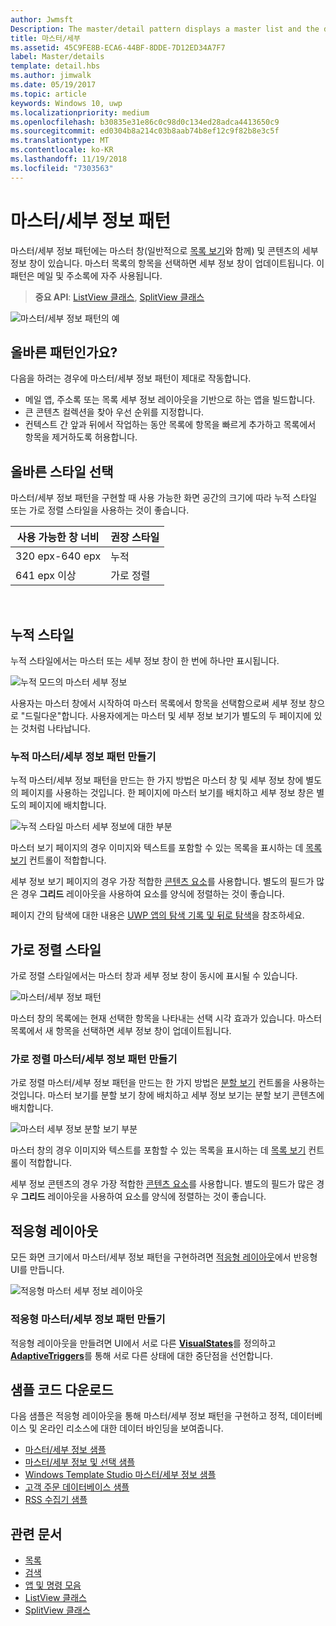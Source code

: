 ```yaml
---
author: Jwmsft
Description: The master/detail pattern displays a master list and the details for the currently selected item. This pattern is frequently used for email and contact lists/address books.
title: 마스터/세부
ms.assetid: 45C9FE8B-ECA6-44BF-8DDE-7D12ED34A7F7
label: Master/details
template: detail.hbs
ms.author: jimwalk
ms.date: 05/19/2017
ms.topic: article
keywords: Windows 10, uwp
ms.localizationpriority: medium
ms.openlocfilehash: b30835e31e86c0c98d0c134ed28adca4413650c9
ms.sourcegitcommit: ed0304b8a214c03b8aab74b8ef12c9f82b8e3c5f
ms.translationtype: MT
ms.contentlocale: ko-KR
ms.lasthandoff: 11/19/2018
ms.locfileid: "7303563"
---
```

# <a name="masterdetails-pattern"></a>마스터/세부 정보 패턴

 

마스터/세부 정보 패턴에는 마스터 창(일반적으로 [목록 보기](lists.md)와 함께) 및 콘텐츠의 세부 정보 창이 있습니다. 마스터 목록의 항목을 선택하면 세부 정보 창이 업데이트됩니다. 이 패턴은 메일 및 주소록에 자주 사용됩니다.

> **중요 API**: [ListView 클래스](https://docs.microsoft.com/en-us/uwp/api/Windows.UI.Xaml.Controls.ListView), [SplitView 클래스](https://docs.microsoft.com/en-us/uwp/api/windows.ui.xaml.controls.splitview)

![마스터/세부 정보 패턴의 예](images/HIGSecOne_MasterDetail.png)

## <a name="is-this-the-right-pattern"></a>올바른 패턴인가요?

다음을 하려는 경우에 마스터/세부 정보 패턴이 제대로 작동합니다.

-   메일 앱, 주소록 또는 목록 세부 정보 레이아웃을 기반으로 하는 앱을 빌드합니다.
-   큰 콘텐츠 컬렉션을 찾아 우선 순위를 지정합니다.
-   컨텍스트 간 앞과 뒤에서 작업하는 동안 목록에 항목을 빠르게 추가하고 목록에서 항목을 제거하도록 허용합니다.

## <a name="choose-the-right-style"></a>올바른 스타일 선택

마스터/세부 정보 패턴을 구현할 때 사용 가능한 화면 공간의 크기에 따라 누적 스타일 또는 가로 정렬 스타일을 사용하는 것이 좋습니다.

| 사용 가능한 창 너비 | 권장 스타일 |
|------------------------|-------------------|
| 320 epx-640 epx        | 누적           |
| 641 epx 이상       | 가로 정렬      |

 
## <a name="stacked-style"></a>누적 스타일

누적 스타일에서는 마스터 또는 세부 정보 창이 한 번에 하나만 표시됩니다.

![누적 모드의 마스터 세부 정보](images/patterns-md-stacked.png)

사용자는 마스터 창에서 시작하여 마스터 목록에서 항목을 선택함으로써 세부 정보 창으로 "드릴다운"합니다. 사용자에게는 마스터 및 세부 정보 보기가 별도의 두 페이지에 있는 것처럼 나타납니다.

### <a name="create-a-stacked-masterdetails-pattern"></a>누적 마스터/세부 정보 패턴 만들기

누적 마스터/세부 정보 패턴을 만드는 한 가지 방법은 마스터 창 및 세부 정보 창에 별도의 페이지를 사용하는 것입니다. 한 페이지에 마스터 보기를 배치하고 세부 정보 창은 별도의 페이지에 배치합니다.

![누적 스타일 마스터 세부 정보에 대한 부분](images/patterns-md-stacked-parts.png)

마스터 보기 페이지의 경우 이미지와 텍스트를 포함할 수 있는 목록을 표시하는 데 [목록 보기](lists.md) 컨트롤이 적합합니다. 

세부 정보 보기 페이지의 경우 가장 적합한 [콘텐츠 요소](../layout/layout-panels.md)를 사용합니다. 별도의 필드가 많은 경우 **그리드** 레이아웃을 사용하여 요소를 양식에 정렬하는 것이 좋습니다.

페이지 간의 탐색에 대한 내용은 [UWP 앱의 탐색 기록 및 뒤로 탐색](../basics/navigation-history-and-backwards-navigation.md)을 참조하세요.

## <a name="side-by-side-style"></a>가로 정렬 스타일

가로 정렬 스타일에서는 마스터 창과 세부 정보 창이 동시에 표시될 수 있습니다.

![마스터/세부 정보 패턴](images/patterns-masterdetail-400x227.png)

마스터 창의 목록에는 현재 선택한 항목을 나타내는 선택 시각 효과가 있습니다. 마스터 목록에서 새 항목을 선택하면 세부 정보 창이 업데이트됩니다.

### <a name="create-a-side-by-side-masterdetails-pattern"></a>가로 정렬 마스터/세부 정보 패턴 만들기

가로 정렬 마스터/세부 정보 패턴을 만드는 한 가지 방법은 [분할 보기](split-view.md) 컨트롤을 사용하는 것입니다. 마스터 보기를 분할 보기 창에 배치하고 세부 정보 보기는 분할 보기 콘텐츠에 배치합니다.

![마스터 세부 정보 분할 보기 부분](images/patterns_md_splitview_parts.png)

마스터 창의 경우 이미지와 텍스트를 포함할 수 있는 목록을 표시하는 데 [목록 보기](lists.md) 컨트롤이 적합합니다.

세부 정보 콘텐츠의 경우 가장 적합한 [콘텐츠 요소](../layout/layout-panels.md)를 사용합니다. 별도의 필드가 많은 경우 **그리드** 레이아웃을 사용하여 요소를 양식에 정렬하는 것이 좋습니다.

## <a name="adaptive-layout"></a>적응형 레이아웃

모든 화면 크기에서 마스터/세부 정보 패턴을 구현하려면 [적응형 레이아웃](../layout/layouts-with-xaml.md)에서 반응형 UI를 만듭니다.

![적응형 마스터 세부 정보 레이아웃](images/patterns_masterdetail.png)

### <a name="create-an-adaptive-masterdetails-pattern"></a>적응형 마스터/세부 정보 패턴 만들기
적응형 레이아웃을 만들려면 UI에서 서로 다른 [**VisualStates**](https://docs.microsoft.com/en-us/uwp/api/windows.ui.xaml.visualstate)를 정의하고 [**AdaptiveTriggers**](https://docs.microsoft.com/en-us/uwp/api/Windows.UI.Xaml.AdaptiveTrigger)를 통해 서로 다른 상태에 대한 중단점을 선언합니다.

## <a name="get-the-sample-code"></a>샘플 코드 다운로드

다음 샘플은 적응형 레이아웃을 통해 마스터/세부 정보 패턴을 구현하고 정적, 데이터베이스 및 온라인 리소스에 대한 데이터 바인딩을 보여줍니다. 
- [마스터/세부 정보 샘플](https://github.com/Microsoft/Windows-universal-samples/tree/master/Samples/XamlMasterDetail) 
- [마스터/세부 정보 및 선택 샘플](https://github.com/Microsoft/Windows-universal-samples/tree/master/Samples/XamlListView)
- [Windows Template Studio 마스터/세부 정보 샘플](https://github.com/Microsoft/WindowsTemplateStudio/tree/master/templates/Uwp/Pages/MasterDetail)
- [고객 주문 데이터베이스 샘플](https://github.com/Microsoft/Windows-appsample-customers-orders-database)
- [RSS 수집기 샘플](https://github.com/Microsoft/Windows-appsample-rssreader)

## <a name="related-articles"></a>관련 문서

- [목록](lists.md)
- [검색](search.md)
- [앱 및 명령 모음](app-bars.md)
- [ListView 클래스](https://docs.microsoft.com/en-us/uwp/api/Windows.UI.Xaml.Controls.ListView)
- [SplitView 클래스](https://docs.microsoft.com/en-us/uwp/api/windows.ui.xaml.controls.splitview)
